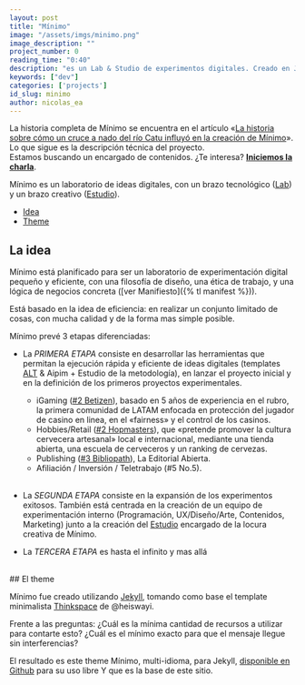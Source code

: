 ```yaml
---
layout: post
title: "Mínimo"
image: "/assets/imgs/minimo.png"
image_description: ""
project_number: 0
reading_time: "0:40"
description: "es un Lab & Studio de experimentos digitales. Creado en Jekyll con ♥"
keywords: ["dev"]
categories: ['projects']
id_slug: minimo
author: nicolas_ea
---
```


<div class="alert alert-warning text-center" role="alert">
  La historia completa de Mínimo se encuentra en el artículo «<a hreflang="es" href="https://blog.minimo.io/al-santo-pepe/historia-creacion-de-minimo/">La historia sobre cómo un cruce a nado del río Catu influyó en la creación de Mínimo</a>». Lo que sigue es la descripción técnica del proyecto.
</div>
<div class="alert alert-warning text-center" role="alert">Estamos buscando un encargado de contenidos. ¿Te interesa? <a href="mailto:{{ site.email }}" rel="nofollow" target="_blank"><strong><span class="text-nowrap"><i class="fas fa-hand-point-right mr-1"></i>Iniciemos</span> la charla</strong></a>.</div>

Mínimo es un laboratorio de ideas digitales, con un brazo tecnológico (<a href="{% tl projects %}">Lab</a>) y un brazo creativo (<a target="_blank" href="{{ site.instagram_username }}">Estudio</a>).

* <a href="#la-idea">Idea</a>
* <a href="#el-theme">Theme</a>

## La idea
Mínimo está planificado para ser un laboratorio de experimentación digital pequeño y eficiente, con una filosofía de diseño, una ética de trabajo, y una lógica de negocios concreta ([ver Manifiesto]({% tl manifest %})).


Está basado en la idea de eficiencia: en realizar un conjunto limitado de cosas, con mucha calidad y de la forma mas simple posible.


Mínimo prevé 3 etapas diferenciadas:

* La <i class="bg-black">PRIMERA ETAPA</i> consiste en desarrollar las herramientas que permitan la
ejecución rápida y eficiente de ideas digitales (templates [ALT](/2019/10-alt-template/) & Aipim + Estudio de la metodología), en lanzar el proyecto inicial y en la definición de los primeros proyectos experimentales.

  * iGaming ([#2 Betizen](/2019/3/)), basado en 5 años de experiencia en el rubro, la primera comunidad de LATAM enfocada en protección del jugador de casino en linea, en el «fairness» y el control de los casinos.
  * Hobbies/Retail ([#2 Hopmasters](/2020/hopmasters/)), que «pretende promover la cultura cervecera artesanal» local e internacional, mediante una tienda abierta, una escuela de cerveceros y un ranking de cervezas.
  * Publishing ([#3 Bibliopath](/2020/bibliopath/)), La Editorial Abierta.
  * Afiliación / Inversión / Teletrabajo (#5 No.5).
<br><br>
* La <i class="bg-black">SEGUNDA ETAPA</i> consiste en la expansión de los experimentos exitosos. También está centrada en la creación de un equipo de experimentación interno (Programación, UX/Diseño/Arte, Contenidos, Marketing) junto a la creación del [Estudio](https://www.instagram.com/minimo.io/) encargado de la locura creativa de Mínimo.

* La <i class="bg-black">TERCERA ETAPA</i> es hasta el infinito y mas allá <i class="fas fa-rocket"></i>

<br>
## El theme

Mínimo fue creado utilizando [Jekyll](https://jekyllrb.com/), tomando como base el template minimalista [Thinkspace](https://github.com/heiswayi/thinkspace) de @heiswayi.

Frente a las preguntas:
¿Cuál es la mínima cantidad de recursos a utilizar para contarte esto?
¿Cuál es el mínimo exacto para que el mensaje llegue sin interferencias?

El resultado es este theme Mínimo, multi-idioma, para Jekyll, [disponible en Github](https://github.com/minimo-io/minimo) para su uso libre <i class="fas fa-hand-rock"></i> Y que es la base de este sitio.

<br>

